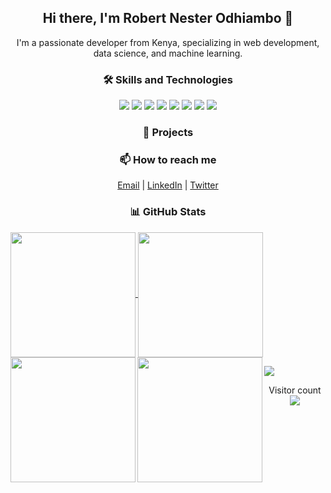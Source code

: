 <!-- Introduction/About Me -->
<h2 align="center">Hi there, I'm Robert Nester Odhiambo 👋</h2>
<p align="center">
  I'm a passionate developer from Kenya, specializing in web development, data science, and machine learning.
</p>

<!-- Skills and Technologies -->
<h3 align="center">🛠 Skills and Technologies</h3>
<p align="center">
  <img src="https://img.shields.io/badge/-Python-3776AB?style=flat-square&logo=python&logoColor=white" />
  <img src="https://img.shields.io/badge/-JavaScript-F7DF1E?style=flat-square&logo=javascript&logoColor=black" />
  <img src="https://img.shields.io/badge/-HTML5-E34F26?style=flat-square&logo=html5&logoColor=white" />
  <img src="https://img.shields.io/badge/-CSS3-1572B6?style=flat-square&logo=css3&logoColor=white" />
  <img src="https://img.shields.io/badge/-MySQL-4479A1?style=flat-square&logo=mysql&logoColor=white" />
  <img src="https://img.shields.io/badge/-Git-F05032?style=flat-square&logo=git&logoColor=white" />
  <img src="https://img.shields.io/badge/-R-276DC3?style=flat-square&logo=r&logoColor=white" />
  <img src="https://img.shields.io/badge/-Machine%20Learning-FF6F00?style=flat-square" />
</p>


<!-- Projects Section -->
<h3 align="center">🚀 Projects</h3>
<ul id="projects-list">
  <!-- Projects will be dynamically added here -->
</ul>

<!-- Contact Information -->
<h3 align="center">📫 How to reach me</h3>
<p align="center">
  <a href="mailto:oderoemmanuel6@gmail.com">Email</a> |
  <a href="https://www.linkedin.com">LinkedIn</a> |
  <a href="https://x.com/">Twitter</a>
</p>

<!-- GitHub Stats -->
<h3 align="center">📊 GitHub Stats</h3>
<a href="#">
  <img height=200 align="center" src="https://my-stats-43gk.vercel.app/api?username=aaaamateurManu&show_icons=true&theme=radical&hide=contribs,issues&show=discussions_answered&rank_icon=github&include_all_commits=true&card_width=150" />
</a>
<a href="#">
  <img height=200 align="center" src="https://my-stats-43gk.vercel.app/api/top-langs/?username=aaaamateurManu&hide=html,scss,css&langs_count=8&layout=compact&theme=radical&card_width=150" />
</a>

<img align="left" height=200 src="https://github-readme-streak-stats.herokuapp.com/?user=aaaamateurManu&theme=radical"/>
<img align="left" height=200 src="https://github-profile-trophy.vercel.app/?username=aaaamateurManu&theme=radical&no-frame=true&title=Stars,Followers,Commits&column=-1"/>

<a href="#"><img src="contributions.svg"></a>

<p align="center">
  Visitor count<br>
  <img src="https://profile-counter.glitch.me/_aaaamateurManu/count.svg" />
</p>

